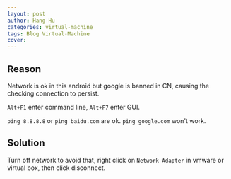 ```yaml
---
layout: post
author: Hang Hu
categories: virtual-machine
tags: Blog Virtual-Machine 
cover: 
---
```


## Reason

Network is ok in this android but google is banned in CN, causing the checking connection to persist.

`Alt+F1` enter command line, `Alt+F7` enter GUI.

`ping 8.8.8.8` or `ping baidu.com` are ok. `ping google.com` won't work.

## Solution

Turn off network to avoid that, right click on `Network Adapter` in vmware or virtual box, then click disconnect.
